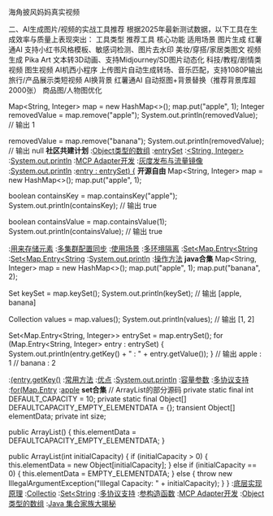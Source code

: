 海角披风妈妈真实视频

二、AI生成图片/视频的实战工具推荐
根据2025年最新测试数据，以下工具在生成效率与质量上表现突出：
工具类型	推荐工具	核心功能	适用场景
图片生成	红薯通AI	支持小红书风格模板、敏感词检测、图片去水印	美妆/穿搭/家居类图文
视频生成	Pika Art	文本转3D动画、支持Midjourney/SD图片动态化	科技/教程/剧情类视频
图生视频	AI机西小程序	上传图片自动生成转场、音乐匹配，支持1080P输出	旅行/产品展示类短视频
AI换背景	红薯通AI	自动抠图+背景替换（推荐背景库超2000张）	商品图/人物图优化

Map<String, Integer> map = new HashMap<>();
map.put("apple", 1);
Integer removedValue = map.remove("apple");
System.out.println(removedValue);  // 输出 1

removedValue = map.remove("banana");
System.out.println(removedValue);  // 输出 null
<strong>社区共建计划</strong>
:[Object类型的数组](https://pastebin.com/ys5w8MHn)
:[entrySet](https://github.com/bzmexhm)
:[<String, Integer>](https://rentry.org/r2n2zhen)
:[System.out.println](https://github.com/crklsd/kwos)
:[MCP Adapter开发](https://pastebin.com/F07TTTQy)
:[灰度发布与流量镜像](https://rentry.org/v965hu6k)
:[System.out.println](https://pastebin.com/iukndcPn)
:[entry : entrySet) {](https://pastebin.com/T84C7wvB)
<strong>开源自由</strong>
Map<String, Integer> map = new HashMap<>();
map.put("apple", 1);

boolean containsKey = map.containsKey("apple");
System.out.println(containsKey);  // 输出 true

boolean containsValue = map.containsValue(1);
System.out.println(containsValue);  // 输出 true

:[用来存储元素](https://pastebin.com/QX03iNDi)
:[多集群配置同步](https://pastebin.com/XJv9iEpV)
:[使用场景](https://pastebin.com/DzaHFUU2)
:[多环境隔离](https://github.com/pdywcf/pso)
:[Set<Map.Entry<String](https://rentry.org/7dqgyxuy)
:[Set<Map.Entry<String](https://github.com/wgtla)
:[System.out.println](https://pastebin.com/cwNxmHNZ)
:[操作方法](https://pastebin.com/vAmJD0X3)
<strong>java合集</strong>
Map<String, Integer> map = new HashMap<>();
map.put("apple", 1);
map.put("banana", 2);

Set<String> keySet = map.keySet();
System.out.println(keySet);  // 输出 [apple, banana]

Collection<Integer> values = map.values();
System.out.println(values);  // 输出 [1, 2]

Set<Map.Entry<String, Integer>> entrySet = map.entrySet();
for (Map.Entry<String, Integer> entry : entrySet) {
    System.out.println(entry.getKey() + " : " + entry.getValue());
}
// 输出 apple : 1
//      banana : 2

:[(entry.getKey()](https://pastebin.com/Evp3NiXM)
:[常用方法](https://rentry.org/gevywsth)
:[优点](https://pastebin.com/TReh8SiT)
:[System.out.println](https://github.com/nksmsa/zksi)
:[容量参数](https://pastebin.com/URpWa9Dz)
:[多协议支持](https://github.com/pdywcf/lsk)
:[for(Map.Entry](https://github.com/bbwmldaq/jtzw/issues/3)
:[apple](https://pastebin.com/HuRqm9PY)
<strong>set合集</strong>
// ArrayList的部分源码
private static final int DEFAULT_CAPACITY = 10;
private static final Object[] DEFAULTCAPACITY_EMPTY_ELEMENTDATA = {};
transient Object[] elementData;
private int size;

public ArrayList() {
    this.elementData = DEFAULTCAPACITY_EMPTY_ELEMENTDATA;
}

public ArrayList(int initialCapacity) {
    if (initialCapacity > 0) {
        this.elementData = new Object[initialCapacity];
    } else if (initialCapacity == 0) {
        this.elementData = EMPTY_ELEMENTDATA;
    } else {
        throw new IllegalArgumentException("Illegal Capacity: " + initialCapacity);
    }
}
:[底层实现原理](https://pastebin.com/dyqR0mKL)
:[Collectio](https://github.com/wsclcsb/gen)
:[Set<String](https://pastebin.com/HvwDVffm)
:[多协议支持](https://github.com/tiankongti21/tiankongti/issues/8)
:[参构造函数](https://pastebin.com/75hDsEG2)
:[MCP Adapter开发](https://pastebin.com/Vfqz9xUK)
:[Object类型的数组](https://rentry.org/zxsoove9)
:[Java 集合家族大揭秘](https://rentry.org/8o3vvc9e)
